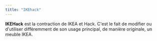 ```yaml
---
title: "IKEhack"
---
```


**IKEHack** est la contraction de IKEA et Hack. C'est le fait de modifier ou d'utiliser différemment de son usage principal, de manière originale, un meuble IKEA.